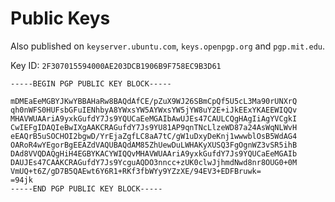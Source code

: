 # Public Keys

Also published on `keyserver.ubuntu.com`, `keys.openpgp.org` and `pgp.mit.edu`.

Key ID: `2F307015594000AE203DCB1906B9F758EC9B3D61`

```
-----BEGIN PGP PUBLIC KEY BLOCK-----

mDMEaEeMGBYJKwYBBAHaRw8BAQdAfCE/pZuX9WJ26SBmCpQf5U5cL3Ma90rUNXrQ
qh0nWFS0HUFsbGFuIENhbyA8YWxsYW5AYWxsYW5jYW8uY2E+iJkEExYKAEEWIQQv
MHAVWUAAriA9yxkGufdY7Js9YQUCaEeMGAIbAwUJEs47CAULCQgHAgIiAgYVCgkI
CwIEFgIDAQIeBwIXgAAKCRAGufdY7Js9YU81AP9qnTNcLlzeWD87a24AsWqNLWvH
eEAQrB5uSOCHOI2bgwD/YrEjaZgfLC8aA7tC/gW1uDxyDeKnj1wwwblOsB5WdAG4
OARoR4wYEgorBgEEAZdVAQUBAQdAM85ZhUewDuLWHAKyXUSQ3FgOgnWZ3vSR5ihB
DAd8VVQDAQgHiH4EGBYKACYWIQQvMHAVWUAAriA9yxkGufdY7Js9YQUCaEeMGAIb
DAUJEs47CAAKCRAGufdY7Js9YcguAQDO3nncc+zUK0clwJjhmdNwd8nr8OUG0+0M
VmUQ+t6Z/gD7B5QAEwt6Y6R1+RKf3fbWYy9YZzXE/94EV3+EDFBruwk=
=94jk
-----END PGP PUBLIC KEY BLOCK-----
```
